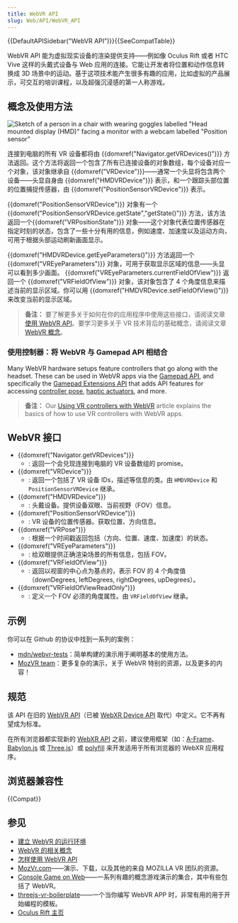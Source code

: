 ```yaml
---
title: WebVR API
slug: Web/API/WebVR_API
---
```


{{DefaultAPISidebar("WebVR API")}}{{SeeCompatTable}}

WebVR API 能为虚拟现实设备的渲染提供支持——例如像 Oculus Rift 或者 HTC Vive 这样的头戴式设备与 Web 应用的连接。它能让开发者将位置和动作信息转换成 3D 场景中的运动。基于这项技术能产生很多有趣的应用，比如虚拟的产品展示，可交互的培训课程，以及超强沉浸感的第一人称游戏。

## 概念及使用方法

![Sketch of a person in a chair with wearing goggles labelled "Head mounted display (HMD)" facing a monitor with a webcam labelled "Position sensor"](hw-setup.png)

连接到电脑的所有 VR 设备都将由 {{domxref("Navigator.getVRDevices()")}} 方法返回。这个方法将返回一个包含了所有已连接设备的对象数组，每个设备对应一个对象，该对象继承自 {{domxref("VRDevice")}}——通常一个头显将包含两个设备——头显自身由 {{domxref("HMDVRDevice")}} 表示，和一个跟踪头部位置的位置捕捉传感器，由 {{domxref("PositionSensorVRDevice")}} 表示。

{{domxref("PositionSensorVRDevice")}} 对象有一个 {{domxref("PositionSensorVRDevice.getState","getState()")}} 方法，该方法返回一个{{domxref("VRPositionState")}} 对象——这个对象代表位置传感器在指定时刻的状态，包含了一些十分有用的信息，例如速度、加速度以及运动方向，可用于根据头部运动刷新画面显示。

{{domxref("HMDVRDevice.getEyeParameters()")}} 方法返回一个 {{domxref("VREyeParameters")}} 对象，可用于获取显示区域的信息——头显可以看到多少画面。 {{domxref("VREyeParameters.currentFieldOfView")}} 返回一个 {{domxref("VRFieldOfView")}} 对象，该对象包含了 4 个角度信息来描述当前的显示区域。你可以用 {{domxref("HMDVRDevice.setFieldOfView()")}} 来改变当前的显示区域。

> **备注：** 要了解更多关于如何在你的应用程序中使用这些接口，请阅读文章[使用 WebVR API](/zh-CN/docs/Web/API/WebVR_API/Using_the_WebVR_API)。要学习更多关于 VR 技术背后的基础概念，请阅读文章 [WebVR 概念](/zh-CN/docs/Web/API/WebVR_API/WebVR_concepts)。

### 使用控制器：将 WebVR 与 Gamepad API 相结合

Many WebVR hardware setups feature controllers that go along with the headset. These can be used in WebVR apps via the [Gamepad API](/zh-CN/docs/Web/API/Gamepad_API), and specifically the [Gamepad Extensions API](/zh-CN/docs/Web/API/Gamepad_API#Experimental_Gamepad_extensions) that adds API features for accessing [controller pose](/zh-CN/docs/Web/API/GamepadPose), [haptic actuators](/zh-CN/docs/Web/API/GamepadHapticActuator), and more.

> **备注：** Our [Using VR controllers with WebVR](/zh-CN/docs/Web/API/WebVR_API/Using_VR_controllers_with_WebVR) article explains the basics of how to use VR controllers with WebVR apps.

## WebVR 接口

- {{domxref("Navigator.getVRDevices")}}
  - : 返回一个会兑现连接到电脑的 VR 设备数组的 promise。
- {{domxref("VRDevice")}}
  - : 返回一个包括了 VR 设备 IDs，描述等信息的类。由 `HMDVRDevice` 和 `PositionSensorVRDevice` 继承。
- {{domxref("HMDVRDevice")}}
  - : 头戴设备。提供设备双眼、当前视野（FOV）信息。
- {{domxref("PositionSensorVRDevice")}}
  - : VR 设备的位置传感器。获取位置、方向信息。
- {{domxref("VRPose")}}
  - : 根据一个时间戳返回包括（方向、位置、速度、加速度）的状态。
- {{domxref("VREyeParameters")}}
  - : 给双眼提供正确渲染场景的所有信息，包括 FOV。
- {{domxref("VRFieldOfView")}}
  - : 返回以视窗的中心点为基点的，表示 FOV 的 4 个角度值（downDegrees, leftDegrees, rightDegrees, upDegrees）。
- {{domxref("VRFieldOfViewReadOnly")}}
  - : 定义一个 FOV 必须的角度属性。由 `VRFieldOfView` 继承。

## 示例

你可以在 Github 的协议中找到一系列的案例：

- [mdn/webvr-tests](https://github.com/mdn/webvr-tests)：简单构建的演示用于阐明基本的使用方法。
- [MozVR team](https://github.com/MozVR/)：更多复杂的演示，关于 WebVR 特别的资源，以及更多的内容！

## 规范

该 API 在旧的 [WebVR API](https://immersive-web.github.io/webvr/spec/1.1/)（已被 [WebXR Device API](https://immersive-web.github.io/webxr/) 取代）中定义。它不再有望成为标准。

在所有浏览器都实现新的 [WebXR API](/zh-CN/docs/Web/API/WebXR_Device_API/Fundamentals) 之前，建议使用框架（如：[A-Frame](https://aframe.io/)、[Babylon.js](https://www.babylonjs.com/) 或 [Three.js](https://threejs.org/)）或 [polyfill](https://github.com/immersive-web/webxr-polyfill) 来开发适用于所有浏览器的 WebXR 应用程序。

## 浏览器兼容性

{{Compat}}

## 参见

- [建立 WebVR 的运行环境](/zh-CN/docs/Web/API/WebVR_API/WebVR_environment_setup)
- [WebVR 的相关概念](/zh-CN/docs/Web/API/WebVR_API/WebVR_concepts)
- [怎样使用 WebVR API](/zh-CN/docs/Web/API/WebVR_API/Using_the_WebVR_API)
- [MozVr.com](http://mozvr.com/)——演示、下载，以及其他的来自 MOZILLA VR 团队的资源。
- [Console Game on Web](http://dsmu.me/ConsoleGameOnWeb/)——一系列有趣的概念游戏演示的集合，其中有些包括了 WebVR。
- [threejs-vr-boilerplate](https://github.com/MozVR/vr-web-examples/tree/master/threejs-vr-boilerplate)——一个当你编写 WebVR APP 时，非常有用的用于开始编程的模板。
- [Oculus Rift 主页](https://developer.oculus.com/)
